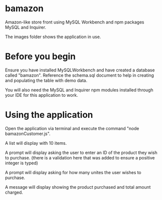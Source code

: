# bamazon
Amazon-like store front using MySQL Workbench and npm packages MySQL and Inquirer.

The images folder shows the application in use.

# Before you begin
Ensure you have installed MySQLWorkbench and have created a database called "bamazon".  Reference the schema.sql document to help in creating and populating the table with demo data. 

You will also need the MySQL and Inquirer npm modules installed through your IDE for this application to work. 

# Using the application
Open the application via terminal and execute the command "node bamazonCustomer.js".

A list will display with 10 items.

A prompt will display asking the user to enter an ID of the product they wish to purchase. (there is a validation here that was added to ensure a positive integer is typed)

A prompt will display asking for how many unites the user wishes to purchase. 

A message will display showing the product purchased and total amount charged.


